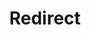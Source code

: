 ﻿---
layout: src/layouts/Redirect.astro
title: Redirect
redirect: https://yamldoc.liuyan.wang/docs/deployments/custom-scripts/scripts-in-packages/reference-files-within-a-package
pubDate:  2023-01-01
navSearch: false
navSitemap: false
navMenu: false
---
